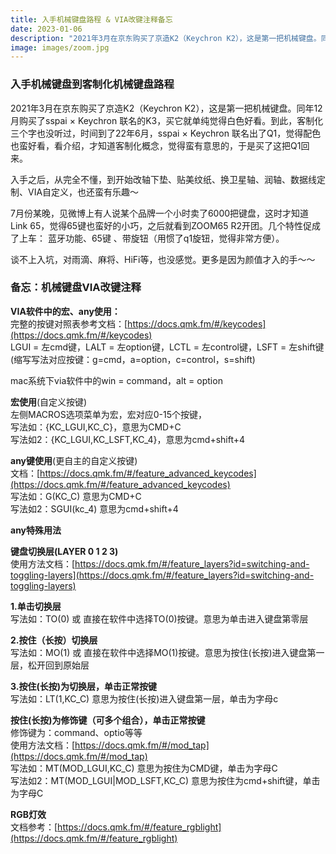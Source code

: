```yaml
---
title: 入手机械键盘路程 & VIA改键注释备忘
date: 2023-01-06
description: "2021年3月在京东购买了京造K2（Keychron K2），这是第一把机械键盘。同年12月购买了sspai × Keychron 联名的K3，买它就单纯觉得白色好看。到此，客制化三个字也没听过，时间到了22年6月，sspai × Keychron 联名出了Q1，觉得配色也蛮好看，看介绍，才知道客制化概念，觉得蛮有意思的，于是买了这把Q1回来。 "
image: images/zoom.jpg
---
```


### 入手机械键盘到客制化机械键盘路程

2021年3月在京东购买了京造K2（Keychron K2），这是第一把机械键盘。同年12月购买了sspai × Keychron 联名的K3，买它就单纯觉得白色好看。到此，客制化三个字也没听过，时间到了22年6月，sspai × Keychron 联名出了Q1，觉得配色也蛮好看，看介绍，才知道客制化概念，觉得蛮有意思的，于是买了这把Q1回来。

入手之后，从完全不懂，到开始改轴下垫、贴美纹纸、换卫星轴、润轴、数据线定制、VIA自定义，也还蛮有乐趣～ 

7月份某晚，见微博上有人说某个品牌一个小时卖了6000把键盘，这时才知道Link 65，觉得65键也蛮好的小巧，之后就看到ZOOM65 R2开团。几个特性促成了上车： 蓝牙功能、65键 、带旋钮（用惯了q1旋钮，觉得非常方便）。

谈不上入坑，对雨滴、麻将、HiFi等，也没感觉。更多是因为颜值才入的手～～

### 备忘：机械键盘VIA改键注释

**VIA软件中的宏、any使用：**<br />完整的按键对照表参考文档：[https://docs.qmk.fm/#/keycodes](https://docs.qmk.fm/#/keycodes) <br />
LGUI = 左cmd键，LALT = 左option键，LCTL = 左control键，LSFT = 左shift键 <br />
(缩写写法对应按键：g=cmd，a=option，c=control，s=shift)

mac系统下via软件中的win = command，alt = option 

**宏使用**(自定义按键) <br />
左侧MACROS选项菜单为宏，宏对应0-15个按键，<br />
写法如：{KC_LGUI,KC_C}，意思为CMD+C  <br />
写法如2：{KC_LGUI,KC_LSFT,KC_4}，意思为cmd+shift+4

**any键使用**(更自主的自定义按键) <br />
文档：[https://docs.qmk.fm/#/feature_advanced_keycodes](https://docs.qmk.fm/#/feature_advanced_keycodes) <br />
写法如：G(KC_C) 意思为CMD+C <br />
写法如2：SGUI(kc_4) 意思为cmd+shift+4 

**any特殊用法**

**键盘切换层(LAYER 0 1 2 3)** <br />
使用方法文档：[https://docs.qmk.fm/#/feature_layers?id=switching-and-toggling-layers](https://docs.qmk.fm/#/feature_layers?id=switching-and-toggling-layers)

**1.单击切换层** <br />
写法如：TO(0) 或 直接在软件中选择TO(0)按键。意思为单击进入键盘第零层

**2.按住（长按）切换层** <br />
写法如：MO(1) 或 直接在软件中选择MO(1)按键。意思为按住(长按)进入键盘第一层，松开回到原始层

**3.按住(长按)为切换层，单击正常按键** <br />
写法如：LT(1,KC_C) 意思为按住(长按)进入键盘第一层，单击为字母c

**按住(长按)为修饰键（可多个组合），单击正常按键** <br />
修饰键为：command、optio等等 <br />
使用方法文档：[https://docs.qmk.fm/#/mod_tap](https://docs.qmk.fm/#/mod_tap) <br />
写法如：MT(MOD_LGUI,KC_C) 意思为按住为CMD键，单击为字母C  <br />
写法如2：MT(MOD_LGUI|MOD_LSFT,KC_C) 意思为按住为cmd+shift键，单击为字母C  

**RGB灯效** <br />
文档参考：[https://docs.qmk.fm/#/feature_rgblight](https://docs.qmk.fm/#/feature_rgblight)
